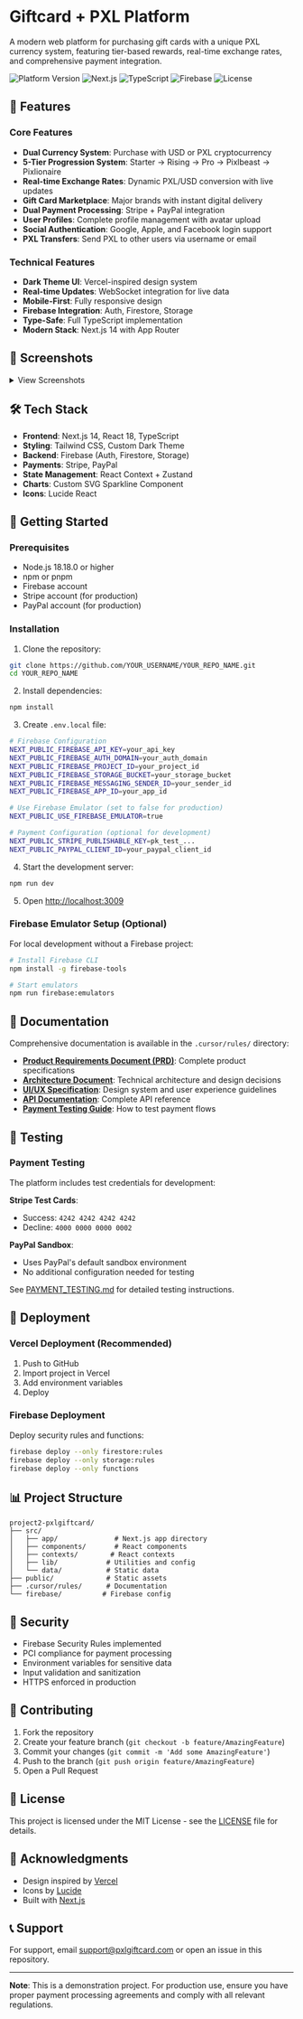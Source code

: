 # Giftcard + PXL Platform

A modern web platform for purchasing gift cards with a unique PXL currency system, featuring tier-based rewards, real-time exchange rates, and comprehensive payment integration.

![Platform Version](https://img.shields.io/badge/version-1.0.0-blue)
![Next.js](https://img.shields.io/badge/Next.js-14.0-black)
![TypeScript](https://img.shields.io/badge/TypeScript-5.3-blue)
![Firebase](https://img.shields.io/badge/Firebase-10.7-orange)
![License](https://img.shields.io/badge/license-MIT-green)

## 🚀 Features

### Core Features
- **Dual Currency System**: Purchase with USD or PXL cryptocurrency
- **5-Tier Progression System**: Starter → Rising → Pro → Pixlbeast → Pixlionaire
- **Real-time Exchange Rates**: Dynamic PXL/USD conversion with live updates
- **Gift Card Marketplace**: Major brands with instant digital delivery
- **Dual Payment Processing**: Stripe + PayPal integration
- **User Profiles**: Complete profile management with avatar upload
- **Social Authentication**: Google, Apple, and Facebook login support
- **PXL Transfers**: Send PXL to other users via username or email

### Technical Features
- **Dark Theme UI**: Vercel-inspired design system
- **Real-time Updates**: WebSocket integration for live data
- **Mobile-First**: Fully responsive design
- **Firebase Integration**: Auth, Firestore, Storage
- **Type-Safe**: Full TypeScript implementation
- **Modern Stack**: Next.js 14 with App Router

## 📱 Screenshots

<details>
<summary>View Screenshots</summary>

### Dashboard
- Modern dashboard with PXL exchange rate chart
- Tier progress visualization
- Quick stats overview
- Buy Again section for frequent purchases

### Marketplace
- Browse gift cards by category
- Dual pricing display (USD/PXL)
- Real-time tier discounts
- Instant digital delivery

### Profile Management
- Complete profile with all required fields
- Avatar upload with optimization
- Country selection with flags
- KYC status tracking

</details>

## 🛠️ Tech Stack

- **Frontend**: Next.js 14, React 18, TypeScript
- **Styling**: Tailwind CSS, Custom Dark Theme
- **Backend**: Firebase (Auth, Firestore, Storage)
- **Payments**: Stripe, PayPal
- **State Management**: React Context + Zustand
- **Charts**: Custom SVG Sparkline Component
- **Icons**: Lucide React

## 🚦 Getting Started

### Prerequisites

- Node.js 18.18.0 or higher
- npm or pnpm
- Firebase account
- Stripe account (for production)
- PayPal account (for production)

### Installation

1. Clone the repository:
```bash
git clone https://github.com/YOUR_USERNAME/YOUR_REPO_NAME.git
cd YOUR_REPO_NAME
```

2. Install dependencies:
```bash
npm install
```

3. Create `.env.local` file:
```bash
# Firebase Configuration
NEXT_PUBLIC_FIREBASE_API_KEY=your_api_key
NEXT_PUBLIC_FIREBASE_AUTH_DOMAIN=your_auth_domain
NEXT_PUBLIC_FIREBASE_PROJECT_ID=your_project_id
NEXT_PUBLIC_FIREBASE_STORAGE_BUCKET=your_storage_bucket
NEXT_PUBLIC_FIREBASE_MESSAGING_SENDER_ID=your_sender_id
NEXT_PUBLIC_FIREBASE_APP_ID=your_app_id

# Use Firebase Emulator (set to false for production)
NEXT_PUBLIC_USE_FIREBASE_EMULATOR=true

# Payment Configuration (optional for development)
NEXT_PUBLIC_STRIPE_PUBLISHABLE_KEY=pk_test_...
NEXT_PUBLIC_PAYPAL_CLIENT_ID=your_paypal_client_id
```

4. Start the development server:
```bash
npm run dev
```

5. Open [http://localhost:3009](http://localhost:3009)

### Firebase Emulator Setup (Optional)

For local development without a Firebase project:

```bash
# Install Firebase CLI
npm install -g firebase-tools

# Start emulators
npm run firebase:emulators
```

## 📝 Documentation

Comprehensive documentation is available in the `.cursor/rules/` directory:

- **[Product Requirements Document (PRD)](/.cursor/rules/prd.mdc)**: Complete product specifications
- **[Architecture Document](/.cursor/rules/architecture.mdc)**: Technical architecture and design decisions
- **[UI/UX Specification](/.cursor/rules/uiux.mdc)**: Design system and user experience guidelines
- **[API Documentation](/.cursor/rules/api.mdc)**: Complete API reference
- **[Payment Testing Guide](/PAYMENT_TESTING.md)**: How to test payment flows

## 🧪 Testing

### Payment Testing

The platform includes test credentials for development:

**Stripe Test Cards**:
- Success: `4242 4242 4242 4242`
- Decline: `4000 0000 0000 0002`

**PayPal Sandbox**:
- Uses PayPal's default sandbox environment
- No additional configuration needed for testing

See [PAYMENT_TESTING.md](./PAYMENT_TESTING.md) for detailed testing instructions.

## 🚀 Deployment

### Vercel Deployment (Recommended)

1. Push to GitHub
2. Import project in Vercel
3. Add environment variables
4. Deploy

### Firebase Deployment

Deploy security rules and functions:

```bash
firebase deploy --only firestore:rules
firebase deploy --only storage:rules
firebase deploy --only functions
```

## 📊 Project Structure

```
project2-pxlgiftcard/
├── src/
│   ├── app/              # Next.js app directory
│   ├── components/       # React components
│   ├── contexts/        # React contexts
│   ├── lib/            # Utilities and config
│   └── data/           # Static data
├── public/             # Static assets
├── .cursor/rules/      # Documentation
└── firebase/          # Firebase config
```

## 🔐 Security

- Firebase Security Rules implemented
- PCI compliance for payment processing
- Environment variables for sensitive data
- Input validation and sanitization
- HTTPS enforced in production

## 🤝 Contributing

1. Fork the repository
2. Create your feature branch (`git checkout -b feature/AmazingFeature`)
3. Commit your changes (`git commit -m 'Add some AmazingFeature'`)
4. Push to the branch (`git push origin feature/AmazingFeature`)
5. Open a Pull Request

## 📄 License

This project is licensed under the MIT License - see the [LICENSE](LICENSE) file for details.

## 🙏 Acknowledgments

- Design inspired by [Vercel](https://vercel.com)
- Icons by [Lucide](https://lucide.dev)
- Built with [Next.js](https://nextjs.org)

## 📞 Support

For support, email support@pxlgiftcard.com or open an issue in this repository.

---

**Note**: This is a demonstration project. For production use, ensure you have proper payment processing agreements and comply with all relevant regulations.